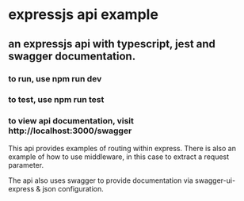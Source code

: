 # expressjs api example

## an expressjs api with typescript, jest and swagger documentation.

### to run, use npm run dev

### to test, use npm run test

### to view api documentation, visit http://localhost:3000/swagger

This api provides examples of routing within express. There is also an example of how to use middleware, in this case to extract a request parameter.

The api also uses swagger to provide documentation via swagger-ui-express & json configuration.